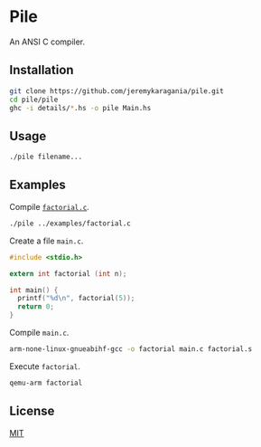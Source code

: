 # Pile
An ANSI C compiler.

## Installation
```bash
git clone https://github.com/jeremykaragania/pile.git
cd pile/pile
ghc -i details/*.hs -o pile Main.hs
```

## Usage
```bash
./pile filename...
```

## Examples
Compile [`factorial.c`](examples/factorial.c).
```bash
./pile ../examples/factorial.c
```
Create a file `main.c`.
```c
#include <stdio.h>

extern int factorial (int n);

int main() {
  printf("%d\n", factorial(5));
  return 0;
}
```
Compile `main.c`.
```bash
arm-none-linux-gnueabihf-gcc -o factorial main.c factorial.s
```
Execute `factorial`.
```bash
qemu-arm factorial
```

## License
[MIT](LICENSE)
